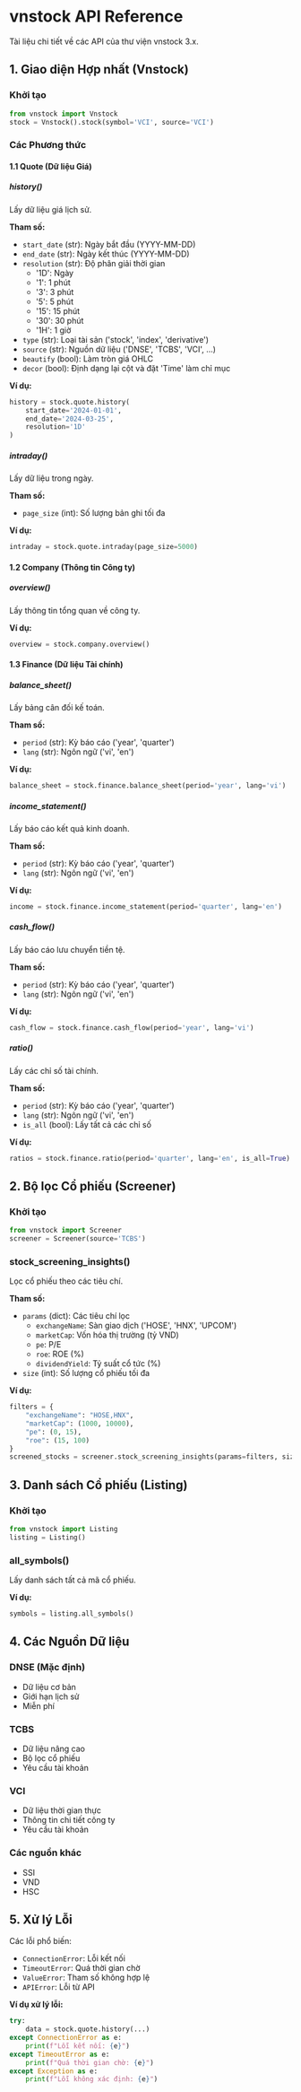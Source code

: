 # vnstock API Reference

Tài liệu chi tiết về các API của thư viện vnstock 3.x.

## 1. Giao diện Hợp nhất (Vnstock)

### Khởi tạo
```python
from vnstock import Vnstock
stock = Vnstock().stock(symbol='VCI', source='VCI')
```

### Các Phương thức

#### 1.1 Quote (Dữ liệu Giá)

##### history()
Lấy dữ liệu giá lịch sử.

**Tham số:**
- `start_date` (str): Ngày bắt đầu (YYYY-MM-DD)
- `end_date` (str): Ngày kết thúc (YYYY-MM-DD)
- `resolution` (str): Độ phân giải thời gian
  - '1D': Ngày
  - '1': 1 phút
  - '3': 3 phút
  - '5': 5 phút
  - '15': 15 phút
  - '30': 30 phút
  - '1H': 1 giờ
- `type` (str): Loại tài sản ('stock', 'index', 'derivative')
- `source` (str): Nguồn dữ liệu ('DNSE', 'TCBS', 'VCI', ...)
- `beautify` (bool): Làm tròn giá OHLC
- `decor` (bool): Định dạng lại cột và đặt 'Time' làm chỉ mục

**Ví dụ:**
```python
history = stock.quote.history(
    start_date='2024-01-01',
    end_date='2024-03-25',
    resolution='1D'
)
```

##### intraday()
Lấy dữ liệu trong ngày.

**Tham số:**
- `page_size` (int): Số lượng bản ghi tối đa

**Ví dụ:**
```python
intraday = stock.quote.intraday(page_size=5000)
```

#### 1.2 Company (Thông tin Công ty)

##### overview()
Lấy thông tin tổng quan về công ty.

**Ví dụ:**
```python
overview = stock.company.overview()
```

#### 1.3 Finance (Dữ liệu Tài chính)

##### balance_sheet()
Lấy bảng cân đối kế toán.

**Tham số:**
- `period` (str): Kỳ báo cáo ('year', 'quarter')
- `lang` (str): Ngôn ngữ ('vi', 'en')

**Ví dụ:**
```python
balance_sheet = stock.finance.balance_sheet(period='year', lang='vi')
```

##### income_statement()
Lấy báo cáo kết quả kinh doanh.

**Tham số:**
- `period` (str): Kỳ báo cáo ('year', 'quarter')
- `lang` (str): Ngôn ngữ ('vi', 'en')

**Ví dụ:**
```python
income = stock.finance.income_statement(period='quarter', lang='en')
```

##### cash_flow()
Lấy báo cáo lưu chuyển tiền tệ.

**Tham số:**
- `period` (str): Kỳ báo cáo ('year', 'quarter')
- `lang` (str): Ngôn ngữ ('vi', 'en')

**Ví dụ:**
```python
cash_flow = stock.finance.cash_flow(period='year', lang='vi')
```

##### ratio()
Lấy các chỉ số tài chính.

**Tham số:**
- `period` (str): Kỳ báo cáo ('year', 'quarter')
- `lang` (str): Ngôn ngữ ('vi', 'en')
- `is_all` (bool): Lấy tất cả các chỉ số

**Ví dụ:**
```python
ratios = stock.finance.ratio(period='quarter', lang='en', is_all=True)
```

## 2. Bộ lọc Cổ phiếu (Screener)

### Khởi tạo
```python
from vnstock import Screener
screener = Screener(source='TCBS')
```

### stock_screening_insights()
Lọc cổ phiếu theo các tiêu chí.

**Tham số:**
- `params` (dict): Các tiêu chí lọc
  - `exchangeName`: Sàn giao dịch ('HOSE', 'HNX', 'UPCOM')
  - `marketCap`: Vốn hóa thị trường (tỷ VND)
  - `pe`: P/E
  - `roe`: ROE (%)
  - `dividendYield`: Tỷ suất cổ tức (%)
- `size` (int): Số lượng cổ phiếu tối đa

**Ví dụ:**
```python
filters = {
    "exchangeName": "HOSE,HNX",
    "marketCap": (1000, 10000),
    "pe": (0, 15),
    "roe": (15, 100)
}
screened_stocks = screener.stock_screening_insights(params=filters, size=100)
```

## 3. Danh sách Cổ phiếu (Listing)

### Khởi tạo
```python
from vnstock import Listing
listing = Listing()
```

### all_symbols()
Lấy danh sách tất cả mã cổ phiếu.

**Ví dụ:**
```python
symbols = listing.all_symbols()
```

## 4. Các Nguồn Dữ liệu

### DNSE (Mặc định)
- Dữ liệu cơ bản
- Giới hạn lịch sử
- Miễn phí

### TCBS
- Dữ liệu nâng cao
- Bộ lọc cổ phiếu
- Yêu cầu tài khoản

### VCI
- Dữ liệu thời gian thực
- Thông tin chi tiết công ty
- Yêu cầu tài khoản

### Các nguồn khác
- SSI
- VND
- HSC

## 5. Xử lý Lỗi

Các lỗi phổ biến:
- `ConnectionError`: Lỗi kết nối
- `TimeoutError`: Quá thời gian chờ
- `ValueError`: Tham số không hợp lệ
- `APIError`: Lỗi từ API

**Ví dụ xử lý lỗi:**
```python
try:
    data = stock.quote.history(...)
except ConnectionError as e:
    print(f"Lỗi kết nối: {e}")
except TimeoutError as e:
    print(f"Quá thời gian chờ: {e}")
except Exception as e:
    print(f"Lỗi không xác định: {e}")
``` 